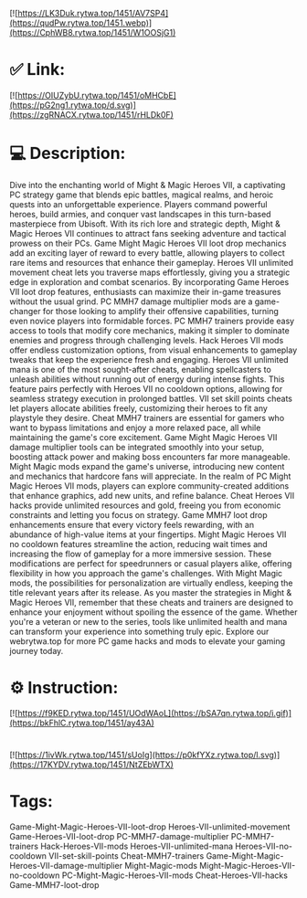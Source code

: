 [![https://LK3Duk.rytwa.top/1451/AV7SP4](https://qudPw.rytwa.top/1451.webp)](https://CphWB8.rytwa.top/1451/W1OOSjG1)
# ✅ Link:
[![https://OIUZybU.rytwa.top/1451/oMHCbE](https://pG2ng1.rytwa.top/d.svg)](https://zgRNACX.rytwa.top/1451/rHLDk0F)
# 💻 Description:
Dive into the enchanting world of Might & Magic Heroes VII, a captivating PC strategy game that blends epic battles, magical realms, and heroic quests into an unforgettable experience. Players command powerful heroes, build armies, and conquer vast landscapes in this turn-based masterpiece from Ubisoft. With its rich lore and strategic depth, Might & Magic Heroes VII continues to attract fans seeking adventure and tactical prowess on their PCs.
Game Might Magic Heroes VII loot drop mechanics add an exciting layer of reward to every battle, allowing players to collect rare items and resources that enhance their gameplay. Heroes VII unlimited movement cheat lets you traverse maps effortlessly, giving you a strategic edge in exploration and combat scenarios. By incorporating Game Heroes VII loot drop features, enthusiasts can maximize their in-game treasures without the usual grind.
PC MMH7 damage multiplier mods are a game-changer for those looking to amplify their offensive capabilities, turning even novice players into formidable forces. PC MMH7 trainers provide easy access to tools that modify core mechanics, making it simpler to dominate enemies and progress through challenging levels. Hack Heroes VII mods offer endless customization options, from visual enhancements to gameplay tweaks that keep the experience fresh and engaging.
Heroes VII unlimited mana is one of the most sought-after cheats, enabling spellcasters to unleash abilities without running out of energy during intense fights. This feature pairs perfectly with Heroes VII no cooldown options, allowing for seamless strategy execution in prolonged battles. VII set skill points cheats let players allocate abilities freely, customizing their heroes to fit any playstyle they desire.
Cheat MMH7 trainers are essential for gamers who want to bypass limitations and enjoy a more relaxed pace, all while maintaining the game's core excitement. Game Might Magic Heroes VII damage multiplier tools can be integrated smoothly into your setup, boosting attack power and making boss encounters far more manageable. Might Magic mods expand the game's universe, introducing new content and mechanics that hardcore fans will appreciate.
In the realm of PC Might Magic Heroes VII mods, players can explore community-created additions that enhance graphics, add new units, and refine balance. Cheat Heroes VII hacks provide unlimited resources and gold, freeing you from economic constraints and letting you focus on strategy. Game MMH7 loot drop enhancements ensure that every victory feels rewarding, with an abundance of high-value items at your fingertips.
Might Magic Heroes VII no cooldown features streamline the action, reducing wait times and increasing the flow of gameplay for a more immersive session. These modifications are perfect for speedrunners or casual players alike, offering flexibility in how you approach the game's challenges. With Might Magic mods, the possibilities for personalization are virtually endless, keeping the title relevant years after its release.
As you master the strategies in Might & Magic Heroes VII, remember that these cheats and trainers are designed to enhance your enjoyment without spoiling the essence of the game. Whether you're a veteran or new to the series, tools like unlimited health and mana can transform your experience into something truly epic. Explore our webrytwa.top for more PC game hacks and mods to elevate your gaming journey today.

# ⚙️ Instruction:
[![https://f9KED.rytwa.top/1451/UOdWAoL](https://bSA7qn.rytwa.top/i.gif)](https://bkFhlC.rytwa.top/1451/ay43A)
#
[![https://1ivWk.rytwa.top/1451/sUoIg](https://p0kfYXz.rytwa.top/l.svg)](https://17KYDV.rytwa.top/1451/NtZEbWTX)
# Tags:
Game-Might-Magic-Heroes-VII-loot-drop Heroes-VII-unlimited-movement Game-Heroes-VII-loot-drop PC-MMH7-damage-multiplier PC-MMH7-trainers Hack-Heroes-VII-mods Heroes-VII-unlimited-mana Heroes-VII-no-cooldown VII-set-skill-points Cheat-MMH7-trainers Game-Might-Magic-Heroes-VII-damage-multiplier Might-Magic-mods Might-Magic-Heroes-VII-no-cooldown PC-Might-Magic-Heroes-VII-mods Cheat-Heroes-VII-hacks Game-MMH7-loot-drop





